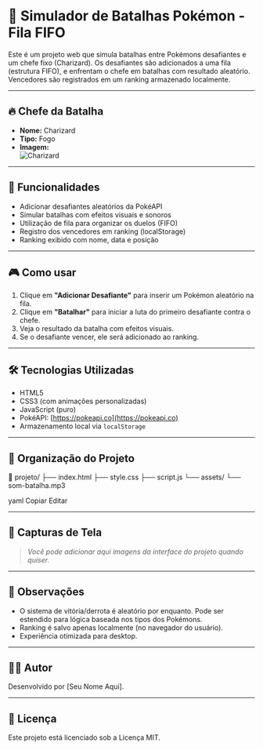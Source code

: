 # 🧩 Simulador de Batalhas Pokémon - Fila FIFO

Este é um projeto web que simula batalhas entre Pokémons desafiantes e um chefe fixo (Charizard). Os desafiantes são adicionados a uma fila (estrutura FIFO), e enfrentam o chefe em batalhas com resultado aleatório. Vencedores são registrados em um ranking armazenado localmente.

---

## 🔥 Chefe da Batalha

- **Nome:** Charizard  
- **Tipo:** Fogo  
- **Imagem:**  
  ![Charizard](https://raw.githubusercontent.com/PokeAPI/sprites/master/sprites/pokemon/6.png)

---

## 🚀 Funcionalidades

- Adicionar desafiantes aleatórios da PokéAPI
- Simular batalhas com efeitos visuais e sonoros
- Utilização de fila para organizar os duelos (FIFO)
- Registro dos vencedores em ranking (localStorage)
- Ranking exibido com nome, data e posição

---

## 🎮 Como usar

1. Clique em **"Adicionar Desafiante"** para inserir um Pokémon aleatório na fila.
2. Clique em **"Batalhar"** para iniciar a luta do primeiro desafiante contra o chefe.
3. Veja o resultado da batalha com efeitos visuais.
4. Se o desafiante vencer, ele será adicionado ao ranking.

---

## 🛠️ Tecnologias Utilizadas

- HTML5  
- CSS3 (com animações personalizadas)  
- JavaScript (puro)  
- PokéAPI: [https://pokeapi.co](https://pokeapi.co)  
- Armazenamento local via `localStorage`

---

## 📂 Organização do Projeto

📁 projeto/ ├── index.html ├── style.css ├── script.js └── assets/ └── som-batalha.mp3

yaml
Copiar
Editar

---

## 📸 Capturas de Tela

> _Você pode adicionar aqui imagens da interface do projeto quando quiser._

---

## 📌 Observações

- O sistema de vitória/derrota é aleatório por enquanto. Pode ser estendido para lógica baseada nos tipos dos Pokémons.
- Ranking é salvo apenas localmente (no navegador do usuário).
- Experiência otimizada para desktop.

---

## 🧑‍💻 Autor

Desenvolvido por [Seu Nome Aqui].

---

## 📄 Licença

Este projeto está licenciado sob a Licença MIT.
